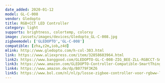 ```yaml
---
date_added: 2020-01-12
model: GL-C-008
vendor: Gledopto
title: RGB+CCT LED Controller 
category: light
supports: brightness, colortemp, colorxy
image: /assets/images/devices/Gledopto_GL-C-008.jpg
zigbeemodel: ['GLEDOPTO','GL-C-008']
compatible: [zha,z2m,iob,z4d]
mlink: http://www.gledopto.com/h-col-303.html
link: https://www.aliexpress.com/item/32858603964.html
link2: https://www.banggood.com/GLEDOPTO-GL-C-008-ZIG_BEE-ZLL-RGBCCT-Smart-APP-LED-Strip-Controller-Work-With-Home-Kit-Philip-Hub-p-1471007.html
link3: https://www.amazon.com/GLEDOPTO-Controller-Compatible-SmartThings-Lightify/dp/B07R32CS17
link4: https://www.amazon.de/dp/B0779F3KZ6
link5: https://www.bol.com/nl/nl/p/losse-zigbee-controller-voor-rgbww-led-strips-geschikt-voor-philips-hue/9200000130872948/
---
```

